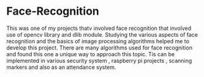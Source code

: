 # Face-Recognition
This was one of my projects thatv involved face recognition that involved use of opencv library and dlib module. Studying the various aspects of face recognition and the basics of image processing
algorithms helped me to develop this project. There are many algorithms used for face recognition and found this one a unique way to approach this topic.
Tis can be implemented in various security system , raspberry pi projects , scanning markers and also as an attendance system.
